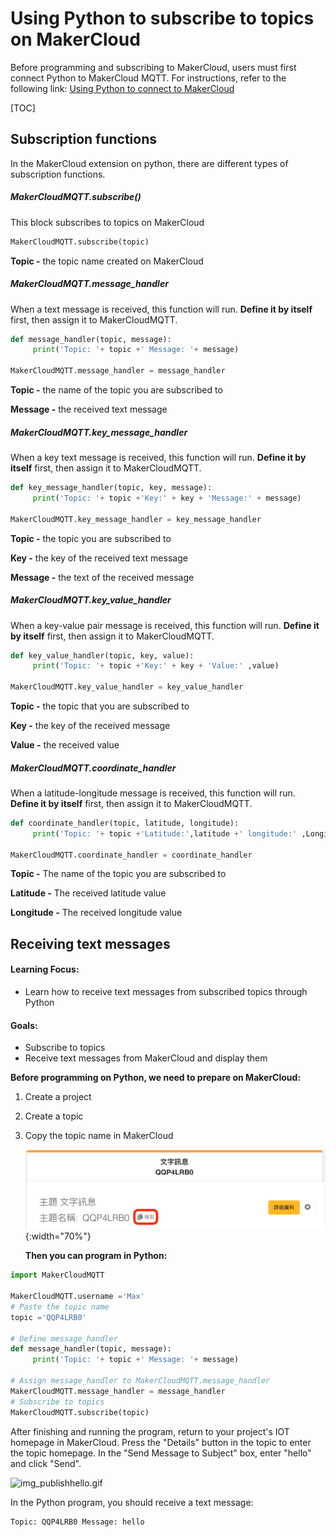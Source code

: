 # Using Python to subscribe to topics on MakerCloud
Before programming and subscribing to MakerCloud, users must first connect Python to MakerCloud MQTT. For instructions, refer to the following link:
[Using Python to connect to MakerCloud](../../ch4_connect/python/connect_python.md)

[TOC]

## Subscription functions
In the MakerCloud extension on python, there are different types of subscription functions.

##### MakerCloudMQTT.subscribe()
This block subscribes to topics on MakerCloud
```python
MakerCloudMQTT.subscribe(topic)
```
**Topic -**
the topic name created on MakerCloud

##### MakerCloudMQTT.message_handler
When a text message is received, this function will run.
**Define it by itself** first, then assign it to MakerCloudMQTT.
```python
def message_handler(topic, message):
     print('Topic: '+ topic +' Message: '+ message)

MakerCloudMQTT.message_handler = message_handler
```

**Topic -**
the name of the topic you are subscribed to

**Message -**
the received text message

##### MakerCloudMQTT.key_message_handler
When a key text message is received, this function will run.
**Define it by itself** first, then assign it to MakerCloudMQTT.
```python
def key_message_handler(topic, key, message):
     print('Topic: '+ topic +'Key:' + key + 'Message:' + message)

MakerCloudMQTT.key_message_handler = key_message_handler
```

**Topic -**
the topic you are subscribed to

**Key -**
the key of the received text message

**Message -**
the text of the received message

##### MakerCloudMQTT.key_value_handler
When a key-value pair message is received, this function will run.
**Define it by itself** first, then assign it to MakerCloudMQTT.
```python
def key_value_handler(topic, key, value):
     print('Topic: '+ topic +'Key:' + key + 'Value:' ,value)

MakerCloudMQTT.key_value_handler = key_value_handler
```

**Topic -**
the topic that you are subscribed to

**Key -**
the key of the received message

**Value -**
the received value

##### MakerCloudMQTT.coordinate_handler
When a latitude-longitude message is received, this function will run.
**Define it by itself** first, then assign it to MakerCloudMQTT.
```python
def coordinate_handler(topic, latitude, longitude):
     print('Topic: '+ topic +'Latitude:',latitude +' longitude:' ,Longitude)

MakerCloudMQTT.coordinate_handler = coordinate_handler
```

**Topic -**
The name of the topic you are subscribed to

**Latitude -**
The received latitude value

**Longitude -**
The received longitude value

## Receiving text messages
#### Learning Focus:
- Learn how to receive text messages from subscribed topics through Python

#### Goals:
- Subscribe to topics
- Receive text messages from MakerCloud and display them

**Before programming on Python, we need to prepare on MakerCloud:**

1. Create a project
2. Create a topic
3. Copy the topic name in MakerCloud

   ![img_topic_message.png](img/img_topic_message.png){:width="70%"}
   
   **Then you can program in Python:**
```python
import MakerCloudMQTT

MakerCloudMQTT.username ='Max'
# Paste the topic name
topic ='QQP4LRB0'

# Define message_handler
def message_handler(topic, message):
     print('Topic: '+ topic +' Message: '+ message)

# Assign message_handler to MakerCloudMQTT.message_handler
MakerCloudMQTT.message_handler = message_handler
# Subscribe to topics
MakerCloudMQTT.subscribe(topic)
```

After finishing and running the program, return to your project's IOT homepage in MakerCloud.
Press the "Details" button in the topic to enter the topic homepage.
In the "Send Message to Subject" box, enter "hello" and click "Send".

![img_publishhello.gif](img/img_publishhello.gif)

In the Python program, you should receive a text message:
```
Topic: QQP4LRB0 Message: hello
```